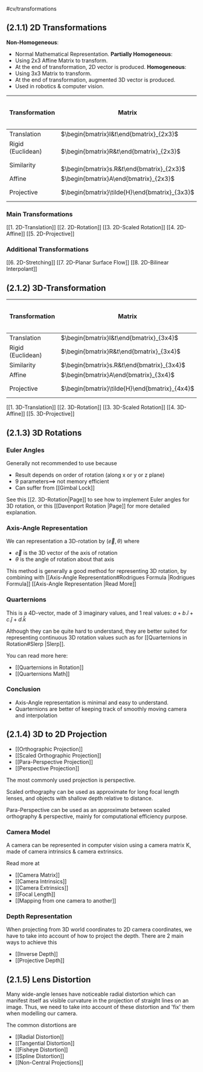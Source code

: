#cv/transformations  
## (2.1.1) 2D Transformations

**Non-Homogeneous**: 
- Normal Mathematical Representation.
**Partially Homogeneous**: 
- Using 2x3 Affine Matrix to transform. 
- At the end of transformation, 2D vector is produced.
**Homogeneous**: 
- Using 3x3 Matrix to transform. 
- At the end of transformation, augmented 3D vector is produced.
- Used in robotics & computer vision.

| Transformation    | Matrix                                        | No. of Degree of Freedom | Preserves      |
| ----------------- | --------------------------------------------- | ------------------------ | -------------- |
| Translation       | $\begin{bmatrix}I&t\end{bmatrix}_{2x3}$       | 2                        | Orientation    |
| Rigid (Euclidean) | <br>$\begin{bmatrix}R&t\end{bmatrix}_{2x3}$   | 3                        | Length         |
| Similarity        | <br>$\begin{bmatrix}s.R&t\end{bmatrix}_{2x3}$ | 4                        | Angles         |
| Affine            | $\begin{bmatrix}A\end{bmatrix}_{2x3}$         | 6                        | Parallelism    |
| Projective        | $\begin{bmatrix}\tilde{H}\end{bmatrix}_{3x3}$ | 8                        | Straight Lines |

### Main Transformations
[[1. 2D-Translation]]
[[2. 2D-Rotation]]
[[3. 2D-Scaled Rotation]]
[[4. 2D-Affine]]
[[5. 2D-Projective]]
### Additional Transformations
[[6. 2D-Stretching]]
[[7. 2D-Planar Surface Flow]]
[[8. 2D-Bilinear Interpolant]]


## (2.1.2) 3D-Transformation
| Transformation    | Matrix                                        | No. of Degree of Freedom | Preserves      |
| ----------------- | --------------------------------------------- | ------------------------ | -------------- |
| Translation       | $\begin{bmatrix}I&t\end{bmatrix}_{3x4}$       | 3                        | Orientation    |
| Rigid (Euclidean) | $\begin{bmatrix}R&t\end{bmatrix}_{3x4}$       | 6                        | Length         |
| Similarity        | $\begin{bmatrix}s.R&t\end{bmatrix}_{3x4}$     | 7                        | Angles         |
| Affine            | $\begin{bmatrix}A\end{bmatrix}_{3x4}$         | 12                       | Parallelism    |
| Projective        | $\begin{bmatrix}\tilde{H}\end{bmatrix}_{4x4}$ | 15                       | Straight Lines |

[[1. 3D-Translation]]
[[2. 3D-Rotation]]
[[3. 3D-Scaled Rotation]]
[[4. 3D-Affine]]
[[5. 3D-Projective]]


## (2.1.3) 3D Rotations
### Euler Angles
Generally not recommended to use because
- Result depends on order of rotation (along x or y or z plane)
- 9 parameters$\implies$ not memory efficient
- Can suffer from [[Gimbal Lock]]

See this [[2. 3D-Rotation|Page]] to see how to implement Euler angles for 3D rotation, or this [[Davenport Rotation |Page]] for more detailed explanation.

### Axis-Angle Representation
We can representation a 3D-rotation by $(\vec{e}, \theta)$ where 
- $\vec{e}$ is the 3D vector of the axis of rotation
- $\theta$ is the angle of rotation about that axis

This method is generally a good method for representing 3D rotation, by combining with [[Axis-Angle Representation#Rodrigues Formula |Rodrigues Formula]]
[[Axis-Angle Representation |Read More]]

### Quarternions
This is a 4D-vector, made of 3 imaginary values, and 1 real values: $a + b.\hat{i} + c.\hat{j} + d.\hat{k}$

Although they can be quite hard to understand, they are better suited for representing continuous 3D rotation values such as for [[Quarternions in Rotation#Slerp |Slerp]].

You can read more here:
- [[Quarternions in Rotation]]
- [[Quarternions Math]]

### Conclusion
- Axis-Angle representation is minimal and easy to understand.
- Quarternions are better of keeping track of smoothly moving camera and interpolation

## (2.1.4) 3D to 2D Projection

- [[Orthographic Projection]]
- [[Scaled Orthographic Projection]]
- [[Para-Perspective Projection]]
- [[Perspective Projection]]

The most commonly used projection is perspective.

Scaled orthography can be used as approximate for long focal length lenses, and objects with shallow depth relative to distance.

Para-Perspective can be used as an approximate between scaled orthography & perspective, mainly for computational efficiency purpose.

### Camera Model
A camera can be represented in computer vision using a camera matrix K, made of camera intrinsics & camera extrinsics.

Read more at
- [[Camera Matrix]]
- [[Camera Intrinsics]]
- [[Camera Extrinsics]]
- [[Focal Length]]
- [[Mapping from one camera to another]]

### Depth Representation
When projecting from 3D world coordinates to 2D camera coordinates, we have to take into account of how to project the depth.
There are 2 main ways to achieve this
- [[Inverse Depth]]
- [[Projective Depth]]

## (2.1.5) Lens Distortion
Many wide-angle lenses have noticeable radial distortion which can manifest itself as visible curvature in the projection of straight lines on an image.
Thus, we need to take into account of these distortion and 'fix' them when modelling our camera.

The common distortions are 
- [[Radial Distortion]]
- [[Tangential Distortion]]
- [[Fisheye Distortion]]
- [[Spline Distortion]]
- [[Non-Central Projections]]

